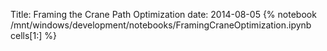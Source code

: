 Title: Framing the Crane Path Optimization
date: 2014-08-05
{% notebook /mnt/windows/development/notebooks/FramingCraneOptimization.ipynb cells[1:] %}